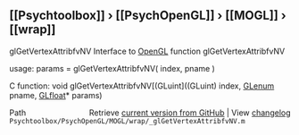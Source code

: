 ## [[Psychtoolbox]] &#8250; [[PsychOpenGL]] &#8250; [[MOGL]] &#8250; [[wrap]]

glGetVertexAttribfvNV  Interface to [OpenGL](OpenGL) function glGetVertexAttribfvNV  
  
usage:  params = glGetVertexAttribfvNV( index, pname )  
  
C function:  void glGetVertexAttribfvNV[(GLuint]((GLuint) index, [GLenum](GLenum) pname, [GLfloat](GLfloat)\* params)  




<div class="code_header" style="text-align:right;">
  <span style="float:left;">Path&nbsp;&nbsp;</span> <span class="counter">Retrieve <a href=
  "https://raw.github.com/Psychtoolbox-3/Psychtoolbox-3/beta/Psychtoolbox/PsychOpenGL/MOGL/wrap/_glGetVertexAttribfvNV.m">current version from GitHub</a> | View <a href=
  "https://github.com/Psychtoolbox-3/Psychtoolbox-3/commits/beta/Psychtoolbox/PsychOpenGL/MOGL/wrap/_glGetVertexAttribfvNV.m">changelog</a></span>
</div>
<div class="code">
  <code>Psychtoolbox/PsychOpenGL/MOGL/wrap/_glGetVertexAttribfvNV.m</code>
</div>

